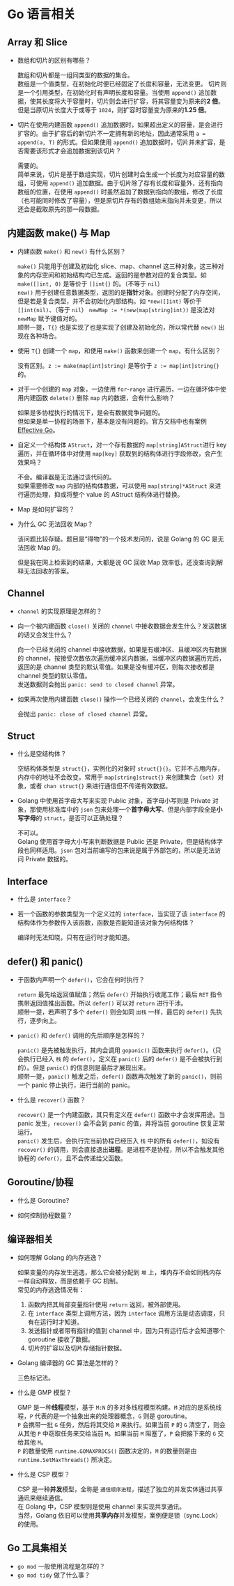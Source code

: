 # Go 语言相关

## Array 和 Slice

- 数组和切片的区别有哪些？

    数组和切片都是一组同类型的数据的集合。  
    数组是一个值类型，在初始化时便已经固定了长度和容量，无法变更。
    切片则是一个引用类型，在初始化时有声明长度和容量。当使用 `append()` 追加数据，使其长度将大于容量时，切片则会进行扩容，将其容量变为原来的**2 倍**。但是当原切片长度大于或等于 `1024`，则扩容时容量变为原来的**1.25 倍**。

- 切片在使用内建函数 `append()` 追加数据时，如果超出定义的容量，是会进行扩容的。由于扩容后的新切片不一定拥有新的地址，因此通常采用 `a = append(a, T)` 的形式。但如果使用 `append()` 追加数据时，切片并未扩容，是否需要该形式才会追加数据到该切片？

    需要的。  
    简单来说，切片是基于数组实现，切片创建时会生成一个长度为对应容量的数组，可使用 `append()` 追加数据。由于切片除了存有长度和容量外，还有指向数组的位置，在使用 `append()` 时虽然追加了数据到指向的数组，修改了长度（也可能同时修改了容量），但是原切片存有的数组始末指向并未变更，所以还会是截取原先的那一段数据。

## 内建函数 make() 与 Map

- 内建函数 `make()` 和 `new()` 有什么区别？

    `make()` 只能用于创建及初始化 slice、map、channel 这三种对象，这三种对象的内存空间和初始结构均已生成。返回的是参数对应的复合类型。如 `make([]int, 0)` 是等价于 `[]int{}` 的。（不等于 `nil`）  
    `new()` 用于创建任意数据类型，返回的是**指针**对象。创建时分配了内存空间，但是若是复合类型，并不会初始化内部结构。如 `*new([]int)` 等价于 `[]int(nil)`、（等于 `nil`） `newMap := *(new(map[string]int))` 是没法对 `newMap` 赋予键值对的。  
    顺带一提，`T{}` 也是实现了也是实现了创建及初始化的，所以常代替 `new()` 出现在各种场合。

- 使用 `T{}` 创建一个 `map`，和使用 `make()` 函数来创建一个 `map`，有什么区别？

    没有区别。`z := make(map[int]string)` 是等价于 `z := map[int]string{}` 的。

- 对于一个创建的 `map` 对象，一边使用 `for`-`range` 进行遍历，一边在循环体中使用内建函数 `delete()` 删除 `map` 内的数据，会有什么影响？

    如果是多协程执行的情况下，是会有数据竞争问题的。  
    但如果是单一协程的场景下，基本是没有问题的。官方文档中也有案例 [Effective Go](https://golang.org/doc/effective_go#for)。

- 自定义一个结构体 `AStruct`，对一个存有数据的 `map[string]AStruct`进行 key 遍历，并在循环体中对使用 `map[key]` 获取到的结构体进行字段修改，会产生效果吗？

    不会。编译器是无法通过该代码的。  
    如果需要修改 `map` 内部的结构体数据，可以使用 `map[string]*AStruct` 来进行遍历处理，抑或将整个 value 的 AStruct 结构体进行替换。

- Map 是如何扩容的？

- 为什么 GC 无法回收 Map？

    该问题比较存疑。题目是“得物”的一个技术发问的，说是 Golang 的 GC 是无法回收 Map 的。

    但是我在网上检索到的结果，大都是说 GC 回收 Map 效率低，还没查询到解释无法回收的答案。

## Channel

- `channel` 的实现原理是怎样的？

- 向一个被内建函数 `close()` 关闭的 `channel` 中接收数据会发生什么？发送数据的话又会发生什么？
  
    向一个已经关闭的 channel 中接收数据，如果是有缓冲区、且缓冲区内有数据的 channel，按接受次数依次遍历缓冲区内数据，当缓冲区内数据遍历完后，返回的是 channel 类型的默认零值。如果是没有缓冲区，则每次接收都是 channel 类型的默认零值。  
    发送数据则会抛出 `panic: send to closed channel` 异常。

- 如果再次使用内建函数 `close()` 操作一个已经关闭的 `channel`，会发生什么？

    会抛出 `panic: close of closed channel` 异常。

## Struct

- 什么是空结构体？

    空结构体类型是 `struct{}`，实例化的对象时 `struct{}{}`。它并不占用内存，内存中的地址不会改变。常用于 `map[string]struct{}` 来创建集合（`set`）对象，或者 `chan struct{}` 来进行通信但不传递有效数据。

- Golang 中使用首字母大写来实现 Public 对象，首字母小写则是 Private 对象，那使用标准库中的 `json` 包来处理一个**首字母大写**、但是内部字段全是**小写字母**的 `struct`，是否可以正确处理？

    不可以。  
    Golang 使用首字母大小写来判断数据是 Public 还是 Private，但是结构体字段也同样适用。`json` 包对当前编写的包来说是属于外部包的，所以是无法访问 Private 数据的。

## Interface

- 什么是 `interface`？
- 若一个函数的参数类型为一个定义过的 `interface`，当实现了该 `interface` 的结构体作为参数传入该函数，函数是否能知道该对象为何结构体？

    编译时无法知晓，只有在运行时才能知道。

## defer() 和 panic()

- 于函数内声明一个 `defer()`，它会在何时执行？

    `return` 最先给返回值赋值；然后 `defer()` 开始执行收尾工作；最后 `RET` 指令携带返回值推出函数。所以 `defer()` 可以对 `return` 进行干涉。  
    顺带一提，若声明了多个 `defer()` 则会如同 `出栈` 一样，最后的 `defer()` 先执行，逐步向上。

- `panic()` 和 `defer()` 调用的先后顺序是怎样的？

    `panic()` 是先被触发执行，其内会调用 `gopanic()` 函数来执行 `defer()`。（只会执行已经入 `栈` 的 `defer()`，定义在 `panic()` 后的 `defer()` 是不会被执行到的）。但是 `panic()` 的信息则是最后才展现出来。  
    顺带一提，`panic()` 触发之后，`defer()` 函数再次触发了新的 `panic()`，则前一个 panic 停止执行，进行当前的 panic。  

- 什么是 `recover()` 函数？

    `recover()` 是一个内建函数，其只有定义在 `defer()` 函数中才会发挥用途。当 panic 发生，`recover()` 会不会到 panic 的值，并将当前 goroutine 恢复正常运行。  
    `panic()` 发生后，会执行完当前协程已经压入 `栈` 中的所有 `defer()`，如没有 `recover()` 的调用，则会直接退出**进程**。是进程不是协程，所以不会触发其他协程的 `defer()`，且不会传递给父函数。

## Goroutine/协程

- 什么是 Goroutine?

- 如何控制协程数量？

## 编译器相关

- 如何理解 Golang 的内存逃逸？

    如果变量的内存发生逃逸，那么它会被分配到 `堆` 上，堆内存不会如同栈内存一样自动释放，而是依赖于 GC 机制。  
    常见的内存逃逸情况有：  
    1. 函数内把其局部变量指针使用 `return` 返回，被外部使用。
    2. 在 `interface` 类型上调用方法，因为 `interface` 调用方法是动态调度，只有在运行时才知道。
    3. 发送指针或者带有指针的值到 channel 中，因为只有运行后才会知道哪个 goroutine 接收了数据。
    4. 切片的扩容以及切片存储指针数据。

- Golang 编译器的 GC 算法是怎样的？

    三色标记法。

- 什么是 GMP 模型？

    GMP 是一种**线程**模型，基于 `M:N` 的多对多线程模型构建。`M` 对应的是系统线程，`P` 代表的是一个抽象出来的处理器概念，`G` 则是 goroutine。  
    `P` 会携带一批 `G` 任务，然后将其交给 `M` 来执行。如果当前 `P` 的 `G` 清空了，则会从其他 `P` 中窃取任务来交给当前 `M`。如果当前 `M` 阻塞了，`P` 会把接下来的 `G` 交给其他 `M`。  
    `P` 的数量使用 `runtime.GOMAXPROCS()` 函数决定的，`M` 的数量则是由 `runtime.SetMaxThreads()` 所决定。

- 什么是 CSP 模型？

    CSP 是一种**并发**模型，全称是 `通信顺序进程`，描述了独立的并发实体通过共享通讯来继续通信。  
    在 Golang 中，CSP 模型则是使用 channel 来实现共享通讯。  
    当然，Golang 依旧可以使用**共享内存**并发模型，案例便是锁（sync.Lock）的使用。

## Go 工具集相关

- `go mod` 一般使用流程是怎样的？
- `go mod tidy` 做了什么事？
